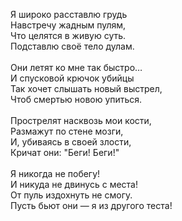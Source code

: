 Я широко расставлю грудь<br />
Навстречу жадным пулям,<br />
Что целятся в живую суть.<br />
Подставлю своё тело дулам.<br />
<br />
Они летят ко мне так быстро…<br />
И спусковой крючок убийцы<br />
Так хочет слышать новый выстрел,<br />
Чтоб смертью новою упиться.<br />
<br />
Прострелят насквозь мои кости,<br />
Размажут по стене мозги,<br />
И, убиваясь в своей злости,<br />
Кричат они: "Беги! Беги!"<br />
<br />
Я никогда не побегу!<br />
И никуда не двинусь с места!<br />
От пуль издохнуть не смогу.<br />
Пусть бьют они — я из другого теста!